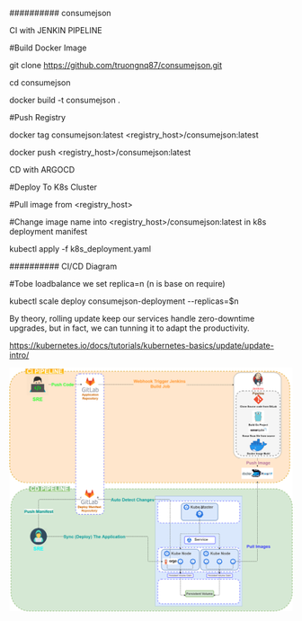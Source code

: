 ########## consumejson



CI with JENKIN PIPELINE

#Build Docker Image

git clone https://github.com/truongnq87/consumejson.git

cd consumejson

docker build -t consumejson .

#Push Registry  

docker tag consumejson:latest <registry_host>/consumejson:latest  

docker push <registry_host>/consumejson:latest

CD with ARGOCD

#Deploy To K8s Cluster

#Pull image from <registry_host>

#Change image name into <registry_host>/consumejson:latest in k8s deployment manifest  

kubectl  apply -f k8s_deployment.yaml

########## CI/CD Diagram


#Tobe loadbalance we set replica=n (n is base on require)

kubectl scale deploy consumejson-deployment --replicas=$n


By theory, rolling update keep our services handle zero-downtime upgrades, but in fact, we can tunning it to adapt the productivity.

https://kubernetes.io/docs/tutorials/kubernetes-basics/update/update-intro/


![alt text](https://github.com/truongnq87/consumejson/blob/master/Diagram.png?raw=true)
